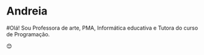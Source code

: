 # Andreia

#Olá! Sou Professora de arte, PMA, Informática educativa e Tutora do curso de Programação. 

:blush:
